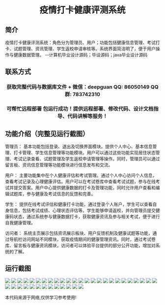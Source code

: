 <p><h1 align="center">疫情打卡健康评测系统</h1></p>

## 简介
疫情打卡健康评测系统：角色分为管理员、用户；功能包括健康信息管理、考试打卡、试题管理、资讯管理、学生返校申请审核等。系统界面简洁明了，便于用户操作与健康数据管理。    --计算机毕业设计源码；毕设源码；java毕业设计源码


## 联系方式
<p><h3 align="center">获取完整代码与数据库文件 + 微信：deepguan QQ: 86050149 QQ群: 783742310</h3></p>
<p><h3 align="center">可帮忙远程部署 包运行成功！提供远程部署、修改代码、设计文档指导、代码讲解等服务！</h3></p>

## 功能介绍（完整见运行截图）
管理员： 基本功能包括登录、退出及切换界面模块。提供个人中心、基本信息管理、打卡管理、学生信息管理等功能模块。用户可以通过这些功能实现居住状态管理、考试记录查看、试题管理及学生返校申请管理等操作。同时，管理员可以通过留言板、资讯信息管理等功能模块进行信息发布和交流。

用户： 主要功能集中在个人健康评估和考试管理。通过个人中心访问个人信息，查看考试记录及心理健康评估。用户可以在考试卷库中查看考试试题，参与在线考试并提交答案。用户中心提供健康数据的打卡及管理功能，同时允许用户查看和编辑试题库，参与健康及考试信息的反馈和完善。

学生： 提供在线考试评估和健康打卡功能，通过登录个人账户，学生可以查看自身信息，包括考试成绩、心理状态评估等。学生能够申请返校，并向管理员提交健康码状态，通过系统参与健康数据打卡，获取健康资讯及参与相关考试，便于进行自我健康管理。

访问者： 系统主页展示包括资讯展示板块、用户反馈机制及健康试题等功能，通过导航栏访问网站不同模块，获取疫情期间的健康管理资讯。同时，通过考试卷库、留言板与健康资讯模块，访问者可以体验平台提供的部分公开功能，增加对系统的了解。


## 运行截图
![](https://bs-1329754181.cos.ap-shanghai.myqcloud.com/spring/EpidemicCheckInHealthAssessmentSystem/img/001.jpg)
![](https://bs-1329754181.cos.ap-shanghai.myqcloud.com/spring/EpidemicCheckInHealthAssessmentSystem/img/002.jpg)
![](https://bs-1329754181.cos.ap-shanghai.myqcloud.com/spring/EpidemicCheckInHealthAssessmentSystem/img/003.jpg)
![](https://bs-1329754181.cos.ap-shanghai.myqcloud.com/spring/EpidemicCheckInHealthAssessmentSystem/img/004.jpg)
![](https://bs-1329754181.cos.ap-shanghai.myqcloud.com/spring/EpidemicCheckInHealthAssessmentSystem/img/005.jpg)
![](https://bs-1329754181.cos.ap-shanghai.myqcloud.com/spring/EpidemicCheckInHealthAssessmentSystem/img/006.jpg)
![](https://bs-1329754181.cos.ap-shanghai.myqcloud.com/spring/EpidemicCheckInHealthAssessmentSystem/img/007.jpg)
![](https://bs-1329754181.cos.ap-shanghai.myqcloud.com/spring/EpidemicCheckInHealthAssessmentSystem/img/008.jpg)
![](https://bs-1329754181.cos.ap-shanghai.myqcloud.com/spring/EpidemicCheckInHealthAssessmentSystem/img/009.jpg)
![](https://bs-1329754181.cos.ap-shanghai.myqcloud.com/spring/EpidemicCheckInHealthAssessmentSystem/img/010.jpg)
![](https://bs-1329754181.cos.ap-shanghai.myqcloud.com/spring/EpidemicCheckInHealthAssessmentSystem/img/011.jpg)
![](https://bs-1329754181.cos.ap-shanghai.myqcloud.com/spring/EpidemicCheckInHealthAssessmentSystem/img/012.jpg)
![](https://bs-1329754181.cos.ap-shanghai.myqcloud.com/spring/EpidemicCheckInHealthAssessmentSystem/img/013.jpg)
![](https://bs-1329754181.cos.ap-shanghai.myqcloud.com/spring/EpidemicCheckInHealthAssessmentSystem/img/014.jpg)
![](https://bs-1329754181.cos.ap-shanghai.myqcloud.com/spring/EpidemicCheckInHealthAssessmentSystem/img/015.jpg)
![](https://bs-1329754181.cos.ap-shanghai.myqcloud.com/spring/EpidemicCheckInHealthAssessmentSystem/img/016.jpg)
![](https://bs-1329754181.cos.ap-shanghai.myqcloud.com/spring/EpidemicCheckInHealthAssessmentSystem/img/017.jpg)
![](https://bs-1329754181.cos.ap-shanghai.myqcloud.com/spring/EpidemicCheckInHealthAssessmentSystem/img/018.jpg)
![](https://bs-1329754181.cos.ap-shanghai.myqcloud.com/spring/EpidemicCheckInHealthAssessmentSystem/img/019.jpg)
![](https://bs-1329754181.cos.ap-shanghai.myqcloud.com/spring/EpidemicCheckInHealthAssessmentSystem/img/020.jpg)
![](https://bs-1329754181.cos.ap-shanghai.myqcloud.com/spring/EpidemicCheckInHealthAssessmentSystem/img/021.jpg)
![](https://bs-1329754181.cos.ap-shanghai.myqcloud.com/spring/EpidemicCheckInHealthAssessmentSystem/img/022.jpg)
![](https://bs-1329754181.cos.ap-shanghai.myqcloud.com/spring/EpidemicCheckInHealthAssessmentSystem/img/023.jpg)
![](https://bs-1329754181.cos.ap-shanghai.myqcloud.com/spring/EpidemicCheckInHealthAssessmentSystem/img/024.jpg)
![](https://bs-1329754181.cos.ap-shanghai.myqcloud.com/spring/EpidemicCheckInHealthAssessmentSystem/img/025.jpg)
![](https://bs-1329754181.cos.ap-shanghai.myqcloud.com/spring/EpidemicCheckInHealthAssessmentSystem/img/026.jpg)
![](https://bs-1329754181.cos.ap-shanghai.myqcloud.com/spring/EpidemicCheckInHealthAssessmentSystem/img/027.jpg)
![](https://bs-1329754181.cos.ap-shanghai.myqcloud.com/spring/EpidemicCheckInHealthAssessmentSystem/img/028.jpg)
![](https://bs-1329754181.cos.ap-shanghai.myqcloud.com/spring/EpidemicCheckInHealthAssessmentSystem/img/029.jpg)
![](https://bs-1329754181.cos.ap-shanghai.myqcloud.com/spring/EpidemicCheckInHealthAssessmentSystem/img/030.jpg)
![](https://bs-1329754181.cos.ap-shanghai.myqcloud.com/spring/EpidemicCheckInHealthAssessmentSystem/img/031.jpg)
![](https://bs-1329754181.cos.ap-shanghai.myqcloud.com/spring/EpidemicCheckInHealthAssessmentSystem/img/032.jpg)
![](https://bs-1329754181.cos.ap-shanghai.myqcloud.com/spring/EpidemicCheckInHealthAssessmentSystem/img/033.jpg)
![](https://bs-1329754181.cos.ap-shanghai.myqcloud.com/spring/EpidemicCheckInHealthAssessmentSystem/img/034.jpg)
![](https://bs-1329754181.cos.ap-shanghai.myqcloud.com/spring/EpidemicCheckInHealthAssessmentSystem/img/035.jpg)
![](https://bs-1329754181.cos.ap-shanghai.myqcloud.com/spring/EpidemicCheckInHealthAssessmentSystem/img/036.jpg)
![](https://bs-1329754181.cos.ap-shanghai.myqcloud.com/spring/EpidemicCheckInHealthAssessmentSystem/img/037.jpg)
![](https://bs-1329754181.cos.ap-shanghai.myqcloud.com/spring/EpidemicCheckInHealthAssessmentSystem/img/038.jpg)

<p>本代码来源于网络,仅供学习参考使用!</p>
